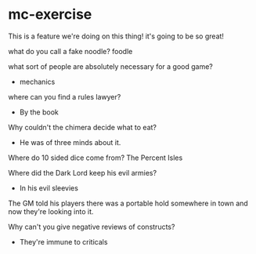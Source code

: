 # mc-exercise

This is a feature we're doing on this thing! it's going to be so great!

what do you call a fake noodle?
foodle

what sort of people are absolutely necessary for a good game?
- mechanics

where can you find a rules lawyer?
- By the book

Why couldn't the chimera decide what to eat?
- He was of three minds about it.

Where do 10 sided dice come from?
The Percent Isles

Where did the Dark Lord keep his evil armies?
- In his evil sleevies

The GM told his players there was a portable hold somewhere in town and now they're looking into it. 

Why can't you give negative reviews of constructs?
- They're immune to criticals
